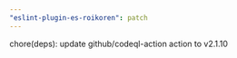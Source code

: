 ```yaml
---
"eslint-plugin-es-roikoren": patch
---
```


chore(deps): update github/codeql-action action to v2.1.10
